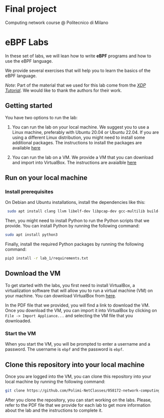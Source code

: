 # Final project
Computing network course @ Politecnico di Milano

# eBPF Labs

In these set of labs, we will lean how to write **eBPF** programs and how to use the eBPF language.

We provide several exercises that will help you to learn the basics of the eBPF language.

_Note_: Part of the material that we used for this lab come from the [_XDP Tutorial_](https://github.com/xdp-project/xdp-tutorial). We would like to thank the authors for their work.

## Getting started

You have two options to run the lab:

1. You can run the lab on your local machine. We suggest you to use a Linux machine, preferably with Ubuntu 20.04 or Ubuntu 22.04. If you are using a different Linux distribution, you might need to install some additional packages. The instructions to install the packages are available [here](#install-prerequisites)

2. You can run the lab on a VM. We provide a VM that you can download and import into VirtualBox. The instructions are avaialble [here](#download-the-vm)

## Run on your local machine

### Install prerequisites

On Debian and Ubuntu installations, install the dependencies like this:

```bash
 sudo apt install clang llvm libelf-dev libpcap-dev gcc-multilib build-essential linux-headers-$(uname -r) linux-tools-common linux-tools-generic tcpdump
```

Then, you might need to install Python to run the Python scripts that we provide. You can install Python by running the following command:

```bash
sudo apt install python3
```

Finally, install the required Python packages by running the following command:

```bash
pip3 install -r lab_1/requirements.txt
```

## Download the VM

To get started with the labs, you first need to install VirtualBox, a virtualization software that will allow you to run a virtual machine (VM) on your machine. You can download VirtualBox from [here](https://www.virtualbox.org/wiki/Downloads).

In the PDF file that we provided, you will find a link to download the VM. Once you download the VM, you can import it into VirtualBox by clicking on `File -> Import Appliance...` and selecting the VM file that you downloaded.

### Start the VM

When you start the VM, you will be prompted to enter a username and a password. The username is `ebpf` and the password is `ebpf`.

## Clone this repository into your local machine

Once you are logged into the VM, you can clone this repository into your local machine by running the following command:

```bash
git clone https://github.com/Polimi-NetClasses/058172-network-computing-labs.git --recurse-submodules
```

After you clone the repository, you can start working on the labs.
Please, refer to the PDF file that we provide for each lab to get more information about the lab and the instructions to complete it.

